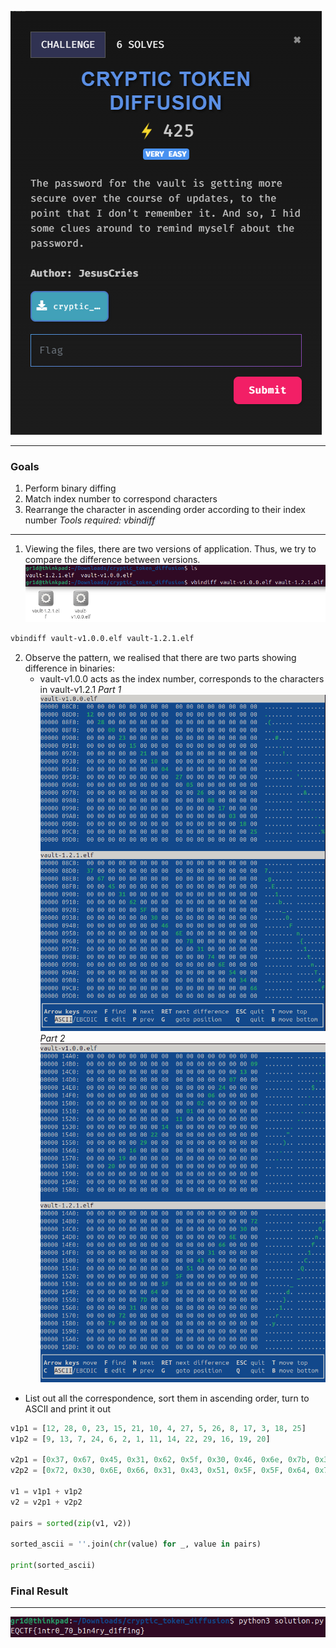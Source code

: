 ![](./assets/question.png) 

---
### Goals
1. Perform binary diffing
2. Match index number to correspond characters
3. Rearrange the character in ascending order according to their index number
_Tools required: vbindiff_
---
1. Viewing the files, there are two versions of application. Thus, we try to compare the difference between versions.
![](./assets/files.png) 
```bash
vbindiff vault-v1.0.0.elf vault-1.2.1.elf
```

2. Observe the pattern, we realised that there are two parts showing difference in binaries:
	- vault-v1.0.0 acts as the index number, corresponds to the characters in vault-v1.2.1
_Part 1_
![](./assets/diff1.png) 
_Part 2_
![](./assets/diff2.png) 
- List out all the correspondence, sort them in ascending order, turn to ASCII and print it out
```python
v1p1 = [12, 28, 0, 23, 15, 21, 10, 4, 27, 5, 26, 8, 17, 3, 18, 25]
v1p2 = [9, 13, 7, 24, 6, 2, 1, 11, 14, 22, 29, 16, 19, 20]

v2p1 = [0x37, 0x67, 0x45, 0x31, 0x62, 0x5f, 0x30, 0x46, 0x6e, 0x7b, 0x31, 0x74, 0x6e, 0x54, 0x34, 0x66]
v2p2 = [0x72, 0x30, 0x6E, 0x66, 0x31, 0x43, 0x51, 0x5F, 0x5F, 0x64, 0x7D, 0x31, 0x72, 0x79]

v1 = v1p1 + v1p2
v2 = v2p1 + v2p2

pairs = sorted(zip(v1, v2))

sorted_ascii = ''.join(chr(value) for _, value in pairs)

print(sorted_ascii)
```
### Final Result
---
![](./assets/solution.png) 
